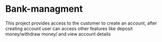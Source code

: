 # Bank-managment

This project provides access to the customer to create an account, after creating account user can access other features like deposit money/withdraw money/ and view account details
